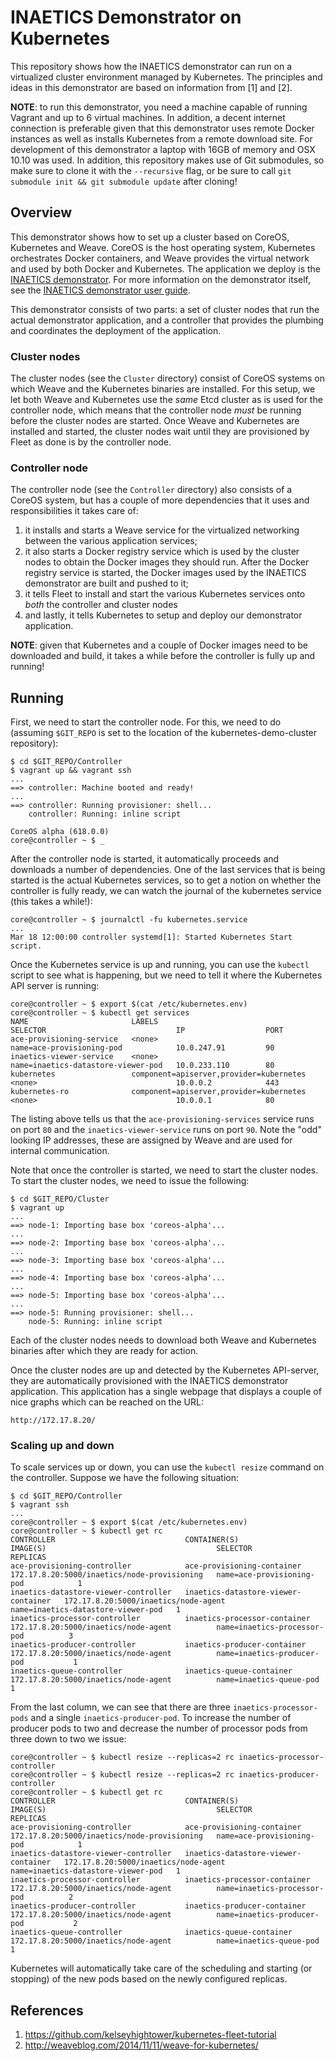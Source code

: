 # INAETICS Demonstrator on Kubernetes

This repository shows how the INAETICS demonstrator can run on a virtualized cluster
environment managed by Kubernetes. The principles and ideas in this demonstrator are based
on information from [1] and [2].

**NOTE**: to run this demonstrator, you need a machine capable of running Vagrant and up
to 6 virtual machines. In addition, a decent internet connection is preferable given that
this demonstrator uses remote Docker instances as well as installs Kubernetes from a
remote download site. For development of this demonstrator a laptop with 16GB of memory
and OSX 10.10 was used. In addition, this repository makes use of Git submodules, so make
sure to clone it with the `--recursive` flag, or be sure to call `git submodule init &&
git submodule update` after cloning!


## Overview

This demonstrator shows how to set up a cluster based on CoreOS, Kubernetes and Weave.
CoreOS is the host operating system, Kubernetes orchestrates Docker containers, and Weave
provides the virtual network and used by both Docker and Kubernetes. The application we
deploy is the [INAETICS demonstrator](https://github.com/INAETICS/demonstrator-cluster/).
For more information on the demonstrator itself, see the [INAETICS demonstrator user
guide](https://github.com/INAETICS/demonstrator-cluster/blob/master/user_guide.pdf).

This demonstrator consists of two parts: a set of cluster nodes that run the actual
demonstrator application, and a controller that provides the plumbing and coordinates the
deployment of the application.

### Cluster nodes

The cluster nodes (see the `Cluster` directory) consist of CoreOS systems on which Weave
and the Kubernetes binaries are installed. For this setup, we let both Weave and
Kubernetes use the *same* Etcd cluster as is used for the controller node, which means
that the controller node *must* be running before the cluster nodes are started. Once
Weave and Kubernetes are installed and started, the cluster nodes wait until they are
provisioned by Fleet as done is by the controller node.

### Controller node

The controller node (see the `Controller` directory) also consists of a CoreOS system, but
has a couple of more dependencies that it uses and responsibilities it takes care of:

1. it installs and starts a Weave service for the virtualized networking between the
   various application services;
2. it also starts a Docker registry service which is used by the cluster nodes to obtain
   the Docker images they should run. After the Docker registry service is started, the
   Docker images used by the INAETICS demonstrator are built and pushed to it;
3. it tells Fleet to install and start the various Kubernetes services onto *both* the controller and
   cluster nodes 
4. and lastly, it tells Kubernetes to setup and deploy our demonstrator application.

**NOTE**: given that Kubernetes and a couple of Docker images need to be downloaded and
build, it takes a while before the controller is fully up and running!


## Running

First, we need to start the controller node. For this, we need to do (assuming
`$GIT_REPO` is set to the location of the kubernetes-demo-cluster repository):

    $ cd $GIT_REPO/Controller
    $ vagrant up && vagrant ssh
    ...
    ==> controller: Machine booted and ready!
    ...
    ==> controller: Running provisioner: shell...
        controller: Running: inline script

    CoreOS alpha (618.0.0)
    core@controller ~ $ _

After the controller node is started, it automatically proceeds and downloads a number of
dependencies. One of the last services that is being started is the actual Kubernetes
services, so to get a notion on whether the controller is fully ready, we can watch the
journal of the kubernetes service (this takes a while!):

    core@controller ~ $ journalctl -fu kubernetes.service
    ...
    Mar 18 12:00:00 controller systemd[1]: Started Kubernetes Start script.

Once the Kubernetes service is up and running, you can use the `kubectl` script to see
what is happening, but we need to tell it where the Kubernetes API server is running:

    core@controller ~ $ export $(cat /etc/kubernetes.env)
    core@controller ~ $ kubectl get services
    NAME                       LABELS                                    SELECTOR                             IP                  PORT
    ace-provisioning-service   <none>                                    name=ace-provisioning-pod            10.0.247.91         90
    inaetics-viewer-service    <none>                                    name=inaetics-datastore-viewer-pod   10.0.233.110        80
    kubernetes                 component=apiserver,provider=kubernetes   <none>                               10.0.0.2            443
    kubernetes-ro              component=apiserver,provider=kubernetes   <none>                               10.0.0.1            80

The listing above tells us that the `ace-provisioning-services` service runs on port `80`
and the `inaetics-viewer-service` runs on port `90`. Note the "odd" looking IP addresses,
these are assigned by Weave and are used for internal communication.

Note that once the controller is started, we need to start the cluster nodes. To start the
cluster nodes, we need to issue the following:

    $ cd $GIT_REPO/Cluster
    $ vagrant up
    ...
    ==> node-1: Importing base box 'coreos-alpha'...
    ...
    ==> node-2: Importing base box 'coreos-alpha'...
    ...
    ==> node-3: Importing base box 'coreos-alpha'...
    ...
    ==> node-4: Importing base box 'coreos-alpha'...
    ...
    ==> node-5: Importing base box 'coreos-alpha'...
    ...
    ==> node-5: Running provisioner: shell...
        node-5: Running: inline script

Each of the cluster nodes needs to download both Weave and Kubernetes binaries after which
they are ready for action.

Once the cluster nodes are up and detected by the Kubernetes API-server, they are
automatically provisioned with the INAETICS demonstrator application. This application has
a single webpage that displays a couple of nice graphs which can be reached on the URL:

    http://172.17.8.20/

### Scaling up and down

To scale services up or down, you can use the `kubectl resize` command on the controller.
Suppose we have the following situation:

    $ cd $GIT_REPO/Controller
    $ vagrant ssh
    ...
    core@controller ~ $ export $(cat /etc/kubernetes.env)
    core@controller ~ $ kubectl get rc
    CONTROLLER                             CONTAINER(S)                          IMAGE(S)                                      SELECTOR                             REPLICAS
    ace-provisioning-controller            ace-provisioning-container            172.17.8.20:5000/inaetics/node-provisioning   name=ace-provisioning-pod            1
    inaetics-datastore-viewer-controller   inaetics-datastore-viewer-container   172.17.8.20:5000/inaetics/node-agent          name=inaetics-datastore-viewer-pod   1
    inaetics-processor-controller          inaetics-processor-container          172.17.8.20:5000/inaetics/node-agent          name=inaetics-processor-pod          3
    inaetics-producer-controller           inaetics-producer-container           172.17.8.20:5000/inaetics/node-agent          name=inaetics-producer-pod           1
    inaetics-queue-controller              inaetics-queue-container              172.17.8.20:5000/inaetics/node-agent          name=inaetics-queue-pod              1

From the last column, we can see that there are three `inaetics-processor-pods` and a
single `inaetics-producer-pod`. To increase the number of producer pods to two and
decrease the number of processor pods from three down to two we issue:

    core@controller ~ $ kubectl resize --replicas=2 rc inaetics-processor-controller
    core@controller ~ $ kubectl resize --replicas=2 rc inaetics-producer-controller
    core@controller ~ $ kubectl get rc
    CONTROLLER                             CONTAINER(S)                          IMAGE(S)                                      SELECTOR                             REPLICAS
    ace-provisioning-controller            ace-provisioning-container            172.17.8.20:5000/inaetics/node-provisioning   name=ace-provisioning-pod            1
    inaetics-datastore-viewer-controller   inaetics-datastore-viewer-container   172.17.8.20:5000/inaetics/node-agent          name=inaetics-datastore-viewer-pod   1
    inaetics-processor-controller          inaetics-processor-container          172.17.8.20:5000/inaetics/node-agent          name=inaetics-processor-pod          2
    inaetics-producer-controller           inaetics-producer-container           172.17.8.20:5000/inaetics/node-agent          name=inaetics-producer-pod           2
    inaetics-queue-controller              inaetics-queue-container              172.17.8.20:5000/inaetics/node-agent          name=inaetics-queue-pod              1

Kubernetes will automatically take care of the scheduling and starting (or stopping) of
the new pods based on the newly configured replicas.

## References

1. https://github.com/kelseyhightower/kubernetes-fleet-tutorial
2. http://weaveblog.com/2014/11/11/weave-for-kubernetes/
	 	
